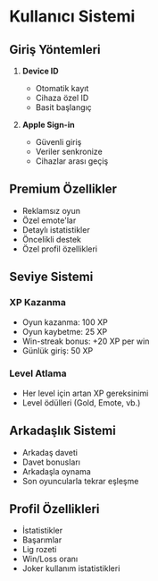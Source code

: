 # Kullanıcı Sistemi

## Giriş Yöntemleri
1. **Device ID**
   - Otomatik kayıt
   - Cihaza özel ID
   - Basit başlangıç

2. **Apple Sign-in**
   - Güvenli giriş
   - Veriler senkronize
   - Cihazlar arası geçiş

## Premium Özellikler
- Reklamsız oyun
- Özel emote'lar
- Detaylı istatistikler
- Öncelikli destek
- Özel profil özellikleri

## Seviye Sistemi
### XP Kazanma
- Oyun kazanma: 100 XP
- Oyun kaybetme: 25 XP
- Win-streak bonus: +20 XP per win
- Günlük giriş: 50 XP

### Level Atlama
- Her level için artan XP gereksinimi
- Level ödülleri (Gold, Emote, vb.)

## Arkadaşlık Sistemi
- Arkadaş daveti
- Davet bonusları
- Arkadaşla oynama
- Son oyuncularla tekrar eşleşme

## Profil Özellikleri
- İstatistikler
- Başarımlar
- Lig rozeti
- Win/Loss oranı
- Joker kullanım istatistikleri